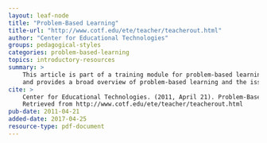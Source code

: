 ```yaml
---
layout: leaf-node
title: "Problem-Based Learning"
title-url: "http://www.cotf.edu/ete/teacher/teacherout.html"
author: "Center for Educational Technologies"
groups: pedagogical-styles
categories: problem-based-learning
topics: introductory-resources
summary: >
    This article is part of a training module for problem-based learning. It is lengthy
    and provides a broad overview of problem-based learning and the issues surrounding it.
cite: >
    Center for Educational Technologies. (2011, April 21). Problem-Based Learning.
    Retrieved from http://www.cotf.edu/ete/teacher/teacherout.html
pub-date: 2011-04-21
added-date: 2017-04-25
resource-type: pdf-document
---
```

